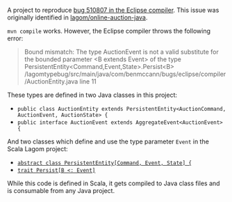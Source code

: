 A project to reproduce [bug 510807 in the Eclipse compiler](https://bugs.eclipse.org/bugs/show_bug.cgi?id=510807). This issue was originally identified in [lagom/online-auction-java](https://github.com/lagom/online-auction-java).

`mvn compile` works. However, the Eclipse compiler throws the following error:

>Bound mismatch: The type AuctionEvent is not a valid substitute for the bounded parameter &lt;B extends Event&gt; of the type PersistentEntity&lt;Command,Event,State&gt;.Persist&lt;B&gt;
/lagomtypebug/src/main/java/com/benmccann/bugs/eclipse/compiler/AuctionEntity.java	line 11

These types are defined in two Java classes in this project:

- `public class AuctionEntity extends PersistentEntity<AuctionCommand, AuctionEvent, AuctionState> {`
- `public interface AuctionEvent extends AggregateEvent<AuctionEvent> {`

And two classes which define and use the type parameter `Event` in the Scala Lagom project:

- [`abstract class PersistentEntity[Command, Event, State] {`](https://github.com/lagom/lagom/blob/1.2.x/persistence/src/main/scala/com/lightbend/lagom/javadsl/persistence/PersistentEntity.scala#L113)
- [`trait Persist[B <: Event]`](https://github.com/lagom/lagom/blob/1.2.x/persistence/src/main/scala/com/lightbend/lagom/javadsl/persistence/PersistentEntity.scala#L390)

While this code is defined in Scala, it gets compiled to Java class files and is consumable from any Java project.
